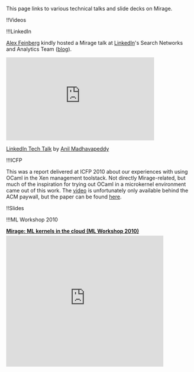 This page links to various technical talks and slide decks on Mirage.

!!Videos

!!!LinkedIn

[Alex Feinberg](http://twitter.com/strlen) kindly hosted a Mirage talk at [LinkedIn](http://linkedin.com)'s Search Networks and Analytics Team ([blog](http://sna-projects.com/blog/2010/10/mirage/)).

<iframe src="http://player.vimeo.com/video/16189862" width="400" height="225" frameborder="0"></iframe>
<p><a href="http://vimeo.com/16189862">LinkedIn Tech Talk</a> by <a href="http://anil.recoil.org/">Anil Madhavapeddy</a></p>

!!!ICFP

This was a report delivered at ICFP 2010 about our experiences with using OCaml in the Xen management toolstack. 
Not directly Mirage-related, but much of the inspiration for trying out OCaml in a microkernel environment came out of this work.
The [video](http://portal.acm.org/citation.cfm?id=1863557) is unfortunately only available behind the ACM paywall, but the paper can be found [here](/wiki/papers).

!!Slides

!!!ML Workshop 2010

<div style="width:425px" id="__ss_5291651"> <strong style="display:block;margin:12px 0 4px"><a href="http://www.slideshare.net/AnilMadhavapeddy/mirage-ml-kernels-in-the-cloud-ml-workshop-2010" title="Mirage: ML kernels in the cloud (ML Workshop 2010)">Mirage: ML kernels in the cloud (ML Workshop 2010)</a></strong> <iframe src="http://www.slideshare.net/slideshow/embed_code/5291651?rel=0" width="425" height="355" frameborder="0" marginwidth="0" marginheight="0" scrolling="no">&nbsp; </iframe></div>
